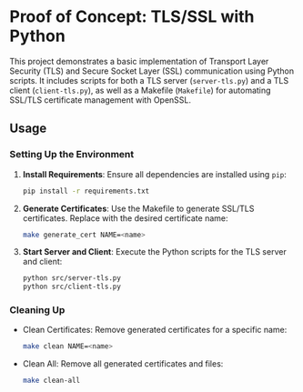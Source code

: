# Proof of Concept: TLS/SSL with Python

This project demonstrates a basic implementation of Transport Layer Security (TLS) and Secure Socket Layer (SSL) communication using Python scripts. It includes scripts for both a TLS server (`server-tls.py`) and a TLS client (`client-tls.py`), as well as a Makefile (`Makefile`) for automating SSL/TLS certificate management with OpenSSL.

## Usage

### Setting Up the Environment

1. **Install Requirements**: Ensure all dependencies are installed using `pip`:

    ```bash
    pip install -r requirements.txt
    ```
2. **Generate Certificates**: Use the Makefile to generate SSL/TLS certificates. Replace <name> with the desired certificate name:

    ```bash
    make generate_cert NAME=<name>
    ```

3. **Start Server and Client**: Execute the Python scripts for the TLS server and client:

    ```bash
    python src/server-tls.py
    python src/client-tls.py
    ```

### Cleaning Up

- Clean Certificates: Remove generated certificates for a specific name:

    ```bash
    make clean NAME=<name>
    ```

- Clean All: Remove all generated certificates and files:

    ```bash
    make clean-all
    ```